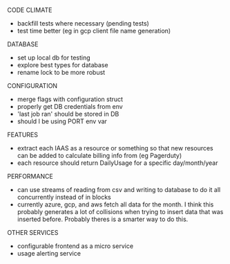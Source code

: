 CODE CLIMATE
* backfill tests where necessary (pending tests)
* test time better (eg in gcp client file name generation)

DATABASE
* set up local db for testing
* explore best types for database
* rename lock to be more robust

CONFIGURATION
* merge flags with configuration struct
* properly get DB credentials from env
* 'last job ran' should be stored in DB
* should I be using PORT env var

FEATURES
* extract each IAAS as a resource or something so that new resources can be
  added to calculate billing info from (eg Pagerduty)
* each resource should return DailyUsage for a specific day/month/year 

PERFORMANCE
* can use streams of reading from csv and writing to database to do it all
  concurrently instead of in blocks
* currently azure, gcp, and aws fetch all data for the month. I think this
  probably generates a lot of collisions when trying to insert data that was
  inserted before. Probably theres is a smarter way to do this.

OTHER SERVICES
* configurable frontend as a micro service
* usage alerting service

